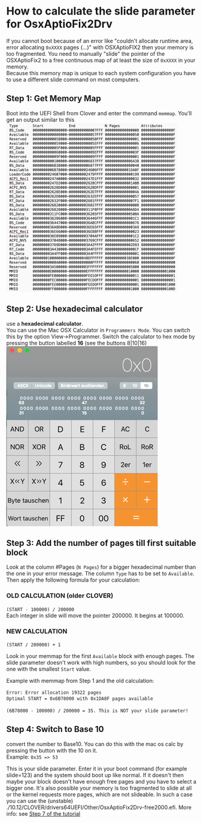 # How to calculate the slide parameter for OsxAptioFix2Drv
If you cannot boot because of an error like "couldn't allocate runtime area, error allocating `0xXXXX` pages (...)" with OSXAptioFIX2 then your memory is too fragmented. 
You need to manually "slide" the pointer of the OSXAptioFix2 to a free continuous map of at least the size of `0xXXXX` in your memory.  
Because this memory map is unique to each system configuration you have to use a different slide command on most computers.    

## Step 1: Get Memory Map  
Boot into the UEFI Shell from Clover and enter the command `memmap`. You'll get an output similar to this
![MEMMAP](BIOS/pictures/memmap.jpg "Memory Map")

## Step 2: Use hexadecimal calculator
use a **hexadecimal calculator**.   
You can use the Mac OSX Calculator in `Programmers Mode`. You can switch this by the option View->Programmer. Switch the calculator to hex mode by pressing the button labelled **16** (see the buttons 8|10|16)
![Calc](BIOS/pictures/calc.png "Calc")  

## Step 3: Add the number of pages till first suitable block
Look at the column #Pages (`N Pages`) for a bigger hexadecimal number than the one in your error message. The column `Type` has to be set to `Available`. Then apply the following formula for your calculation:  
### OLD CALCULATION (older CLOVER)
`(START - 100000) / 200000`  
Each integer in slide will move the pointer 200000. It begins at 100000.  
### NEW CALCULATION
`(START / 200000) + 1`
  
   
Look in your memmap for the first `Available` block with enough pages. The slide parameter doesn't work with high numbers, so you should look for the one with the smallest `Start` value.  
  
Example with memmap from Step 1 and the old calculation:
```
Error: Error allocation 19322 pages  
Optimal START = 0x6B78000 with 0x1DA8F pages available  

(6B78000 - 100000) / 200000 = 35. This is NOT your slide parameter!
```

## Step 4: Switch to Base 10 
convert the number to Base10. You can do this with the mac os calc by pressing the button with the 10 on it.  
Example: `0x35 => 53`  

This is your slide parameter. Enter it in your boot command (for example slide=123) and the system should boot up like normal. If it doesn't then maybe your block doesn't have enough free pages and you have to select a bigger one. It's also possible your memory is too fragmented to slide at all or the kernel requests more pages, which are not slideable. In such a case you can use the (unstable) ./10.12/CLOVER/drivers64UEFI/Other/OsxAptioFix2Drv-free2000.efi. More info: see [Step 7 of the tutorial](https://github.com/wmchris/DellXPS15-9550-OSX/blob/master/Tutorial_10.12_Step7.md)
